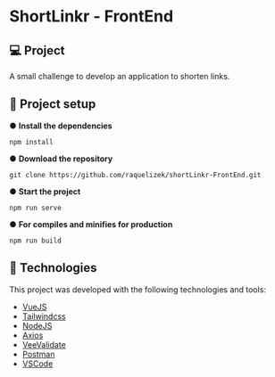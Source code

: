 # ShortLinkr - FrontEnd 

## 💻 Project
A small challenge to develop an application to shorten links.

## 📌 Project setup
● <b>Install the dependencies</b>
```
npm install
```
● <b>Download the repository</b>
```
git clone https://github.com/raquelizek/shortLinkr-FrontEnd.git
```

● <b>Start the project</b>
```
npm run serve
```

● <b>For compiles and minifies for production</b>
```
npm run build
```


## 🚀 Technologies

This project was developed with the following technologies and tools:

- [VueJS](vuejs.org/)
- [Tailwindcss](https://tailwindcss.com/)
- [NodeJS](https://nodejs.org/en/)
- [Axios](https://axios-http.com/ptbr/docs/intro)
- [VeeValidate](https://vee-validate.logaretm.com/v4/)
- [Postman](https://www.postman.com/)
- [VSCode](https://code.visualstudio.com/https://aws.amazon.com/pt/s3)

<br>
